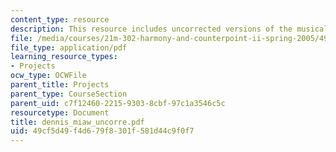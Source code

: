 ```yaml
---
content_type: resource
description: This resource includes uncorrected versions of the musical rhythms.
file: /media/courses/21m-302-harmony-and-counterpoint-ii-spring-2005/49cf5d49f4d679f8301f581d44c9f0f7_dennis_miaw_uncorre.pdf
file_type: application/pdf
learning_resource_types:
- Projects
ocw_type: OCWFile
parent_title: Projects
parent_type: CourseSection
parent_uid: c7f12460-2215-9303-8cbf-97c1a3546c5c
resourcetype: Document
title: dennis_miaw_uncorre.pdf
uid: 49cf5d49-f4d6-79f8-301f-581d44c9f0f7
---
```

